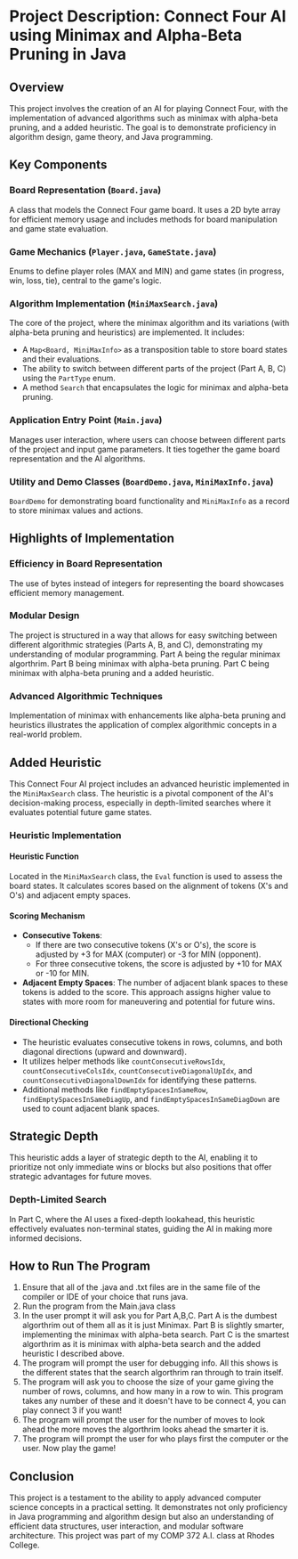 # Project Description: Connect Four AI using Minimax and Alpha-Beta Pruning in Java

## Overview
This project involves the creation of an AI for playing Connect Four, with the implementation of advanced algorithms such as minimax with alpha-beta pruning, and a added heuristic. The goal is to demonstrate proficiency in algorithm design, game theory, and Java programming.

## Key Components

### Board Representation (`Board.java`)
A class that models the Connect Four game board. It uses a 2D byte array for efficient memory usage and includes methods for board manipulation and game state evaluation.

### Game Mechanics (`Player.java`, `GameState.java`)
Enums to define player roles (MAX and MIN) and game states (in progress, win, loss, tie), central to the game's logic.

### Algorithm Implementation (`MiniMaxSearch.java`)
The core of the project, where the minimax algorithm and its variations (with alpha-beta pruning and heuristics) are implemented. It includes:
- A `Map<Board, MiniMaxInfo>` as a transposition table to store board states and their evaluations.
- The ability to switch between different parts of the project (Part A, B, C) using the `PartType` enum.
- A method `Search` that encapsulates the logic for minimax and alpha-beta pruning.

### Application Entry Point (`Main.java`)
Manages user interaction, where users can choose between different parts of the project and input game parameters. It ties together the game board representation and the AI algorithms.

### Utility and Demo Classes (`BoardDemo.java`, `MiniMaxInfo.java`)
`BoardDemo` for demonstrating board functionality and `MiniMaxInfo` as a record to store minimax values and actions.

## Highlights of Implementation

### Efficiency in Board Representation
The use of bytes instead of integers for representing the board showcases efficient memory management.

### Modular Design
The project is structured in a way that allows for easy switching between different algorithmic strategies (Parts A, B, and C), demonstrating my understanding of modular programming. Part A being the regular minimax algorthrim. Part B being minimax with alpha-beta pruning. Part C being minimax with alpha-beta pruning and a added heuristic.

### Advanced Algorithmic Techniques
Implementation of minimax with enhancements like alpha-beta pruning and heuristics illustrates the application of complex algorithmic concepts in a real-world problem.

## Added Heuristic
This Connect Four AI project includes an advanced heuristic implemented in the `MiniMaxSearch` class. The heuristic is a pivotal component of the AI's decision-making process, especially in depth-limited searches where it evaluates potential future game states.

### Heuristic Implementation

#### Heuristic Function
Located in the `MiniMaxSearch` class, the `Eval` function is used to assess the board states. It calculates scores based on the alignment of tokens (X's and O's) and adjacent empty spaces.

#### Scoring Mechanism
- **Consecutive Tokens**:
  - If there are two consecutive tokens (X's or O's), the score is adjusted by +3 for MAX (computer) or -3 for MIN (opponent).
  - For three consecutive tokens, the score is adjusted by +10 for MAX or -10 for MIN.
- **Adjacent Empty Spaces**: The number of adjacent blank spaces to these tokens is added to the score. This approach assigns higher value to states with more room for maneuvering and potential for future wins.

#### Directional Checking
- The heuristic evaluates consecutive tokens in rows, columns, and both diagonal directions (upward and downward).
- It utilizes helper methods like `countConsecutiveRowsIdx`, `countConsecutiveColsIdx`, `countConsecutiveDiagonalUpIdx`, and `countConsecutiveDiagonalDownIdx` for identifying these patterns.
- Additional methods like `findEmptySpacesInSameRow`, `findEmptySpacesInSameDiagUp`, and `findEmptySpacesInSameDiagDown` are used to count adjacent blank spaces.

## Strategic Depth
This heuristic adds a layer of strategic depth to the AI, enabling it to prioritize not only immediate wins or blocks but also positions that offer strategic advantages for future moves.

### Depth-Limited Search
In Part C, where the AI uses a fixed-depth lookahead, this heuristic effectively evaluates non-terminal states, guiding the AI in making more informed decisions.

## How to Run The Program
1. Ensure that all of the .java and .txt files are in the same file of the compiler or IDE of your choice that runs java.
2. Run the program from the Main.java class
3. In the user prompt it will ask you for Part A,B,C. Part A is the dumbest algorthrim out of them all as it is just Minimax. 
Part B is slightly smarter, implementing the minimax with alpha-beta search. Part C is the smartest algorthrim as it is minimax with alpha-beta search and the added heuristic I described above. 
4. The program will prompt the user for debugging info. All this shows is the different states that the search algorthrim ran through to train itself. 
5. The program will ask you to choose the size of your game giving the number of rows, columns, and how many in a row to win. This program takes any number of these and it doesn't have to be connect 4, you can play connect 3 if you want!
6. The program will prompt the user for the number of moves to look ahead the more moves the algorthrim looks ahead the smarter it is. 
7. The program will prompt the user for who plays first the computer or the user. Now play the game!

## Conclusion
This project is a testament to the ability to apply advanced computer science concepts in a practical setting. It demonstrates not only proficiency in Java programming and algorithm design but also an understanding of efficient data structures, user interaction, and modular software architecture. This project was part of my COMP 372 A.I. class at Rhodes College. 
